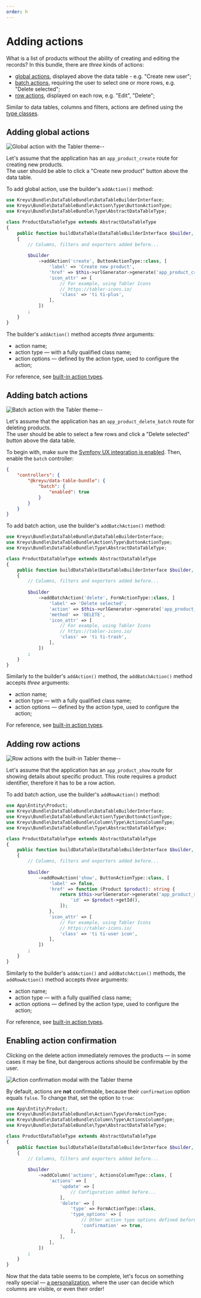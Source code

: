 ```yaml
---
order: h
---
```


# Adding actions

What is a list of products without the ability of creating and editing the records?
In this bundle, there are _three_ kinds of actions:

* [global actions](#adding-global-actions), displayed above the data table - e.g. "Create new user";
* [batch actions](#adding-batch-actions), requiring the user to select one or more rows, e.g. "Delete selected";
* [row actions](#adding-row-actions), displayed on each row, e.g. "Edit", "Delete";

Similar to data tables, columns and filters, actions are defined using the [type classes](../features/type-classes.md).

## Adding global actions

![Global action with the Tabler theme](../static/global_action.png)--

Let's assume that the application has an `app_product_create` route for creating new products.  
The user should be able to click a "Create new product" button above the data table.

To add global action, use the builder's `addAction()` method:

```php # src/DataTable/Type/ProductDataTableType.php
use Kreyu\Bundle\DataTableBundle\DataTableBuilderInterface;
use Kreyu\Bundle\DataTableBundle\Action\Type\ButtonActionType;
use Kreyu\Bundle\DataTableBundle\Type\AbstractDataTableType;

class ProductDataTableType extends AbstractDataTableType
{
    public function buildDataTable(DataTableBuilderInterface $builder, array $options): void
    {
        // Columns, filters and exporters added before...
        
        $builder
            ->addAction('create', ButtonActionType::class, [
                'label' => 'Create new product',
                'href' => $this->urlGenerator->generate('app_product_create'),
                'icon_attr' => [
                    // For example, using Tabler Icons
                    // https://tabler-icons.io/
                    'class' => 'ti ti-plus', 
                ],
            ])
        ;
    }
}
```

The builder's `addAction()` method accepts _three_ arguments:

- action name;
- action type — with a fully qualified class name;
- action options — defined by the action type, used to configure the action;

For reference, see [built-in action types](../components/actions/types.md).

## Adding batch actions

![Batch action with the Tabler theme](../../static/batch_action.png)--

Let's assume that the application has an `app_product_delete_batch` route for deleting products.  
The user should be able to select a few rows and click a "Delete selected" button above the data table.

To begin with, make sure the [Symfony UX integration is enabled](../installation.md#enable-the-symfony-ux-integration).
Then, enable the `batch` controller:

```json # assets/controllers.json
{
    "controllers": {
        "@kreyu/data-table-bundle": {
            "batch": {
                "enabled": true
            }
        }
    }
}
```

To add batch action, use the builder's `addBatchAction()` method:

```php # src/DataTable/Type/ProductDataTableType.php
use Kreyu\Bundle\DataTableBundle\DataTableBuilderInterface;
use Kreyu\Bundle\DataTableBundle\Action\Type\ButtonActionType;
use Kreyu\Bundle\DataTableBundle\Type\AbstractDataTableType;

class ProductDataTableType extends AbstractDataTableType
{
    public function buildDataTable(DataTableBuilderInterface $builder, array $options): void
    {
        // Columns, filters and exporters added before...
        
        $builder
            ->addBatchAction('delete', FormActionType::class, [
                'label' => 'Delete selected',
                'action' => $this->urlGenerator->generate('app_product_delete_batch'),
                'method' => 'DELETE',
                'icon_attr' => [
                    // For example, using Tabler Icons
                    // https://tabler-icons.io/
                    'class' => 'ti ti-trash', 
                ],
            ])
        ;
    }
}
```

Similarly to the builder's `addAction()` method, the `addBatchAction()` method accepts _three_ arguments:

- action name;
- action type — with a fully qualified class name;
- action options — defined by the action type, used to configure the action;

For reference, see [built-in action types](../components/actions/types.md).

## Adding row actions

![Row actions with the built-in Tabler theme](../static/row_actions.png)--

Let's assume that the application has an `app_product_show` route for showing details about specific product.
This route requires a product identifier, therefore it has to be a row action.

To add batch action, use the builder's `addRowAction()` method:

```php # src/DataTable/Type/ProductDataTableType.php
use App\Entity\Product;
use Kreyu\Bundle\DataTableBundle\DataTableBuilderInterface;
use Kreyu\Bundle\DataTableBundle\Action\Type\ButtonActionType;
use Kreyu\Bundle\DataTableBundle\Column\Type\ActionsColumnType;
use Kreyu\Bundle\DataTableBundle\Type\AbstractDataTableType;

class ProductDataTableType extends AbstractDataTableType
{
    public function buildDataTable(DataTableBuilderInterface $builder, array $options): void
    {
        // Columns, filters and exporters added before...
        
        $builder
            ->addRowAction('show', ButtonActionType::class, [
                'label' => false,
                'href' => function (Product $product): string {
                    return $this->urlGenerator->generate('app_product_show', [
                        'id' => $product->getId(),
                    ]);
                },
                'icon_attr' => [
                    // For example, using Tabler Icons
                    // https://tabler-icons.io/
                    'class' => 'ti ti-user icon', 
                ],
            ])
        ;
    }
}
```

Similarly to the builder's `addAction()` and `addBatchAction()` methods, the `addRowAction()` method accepts _three_ arguments:

- action name;
- action type — with a fully qualified class name;
- action options — defined by the action type, used to configure the action;

For reference, see [built-in action types](../components/actions/types.md).

## Enabling action confirmation

Clicking on the delete action immediately removes the products — in some cases it may be fine, but dangerous actions should be confirmable by the user.

![Action confirmation modal with the Tabler theme](../static/action_confirmation_modal.png)

By default, actions are **not** confirmable, because their `confirmation` option equals `false`. To change that, set the option to `true`:

```php # src/DataTable/Type/ProductDataTableType.php
use App\Entity\Product;
use Kreyu\Bundle\DataTableBundle\Action\Type\FormActionType;
use Kreyu\Bundle\DataTableBundle\Column\Type\ActionsColumnType;
use Kreyu\Bundle\DataTableBundle\Type\AbstractDataTableType;

class ProductDataTableType extends AbstractDataTableType
{
    public function buildDataTable(DataTableBuilderInterface $builder, array $options): void
    {
        // Columns, filters and exporters added before...
        
        $builder
            ->addColumn('actions', ActionsColumnType::class, [
                'actions' => [
                    'update' => [
                        // Configuration added before...
                    ],
                    'delete' => [
                        'type' => FormActionType::class,
                        'type_options' => [
                            // Other action type options defined before...
                            'confirmation' => true,
                        ],
                    ],
                ],
            ])
        ;
    }
}
```

Now that the data table seems to be complete, let's focus on something really special — [a personalization](../basic-usage/enabling-persistence.md), where the user can decide which columns are visible, or even their order!
